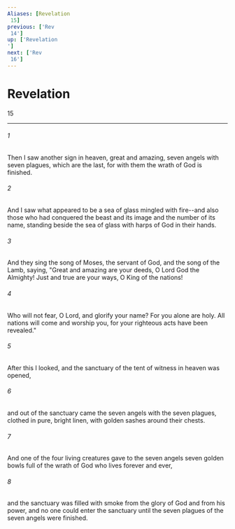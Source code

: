 ```yaml
---
Aliases: [Revelation 15]
previous: ['Rev 14']
up: ['Revelation']
next: ['Rev 16']
---
```

# Revelation 15

***
 

###### 1 
Then I saw another sign in heaven, great and amazing, seven angels with seven plagues, which are the last, for with them the wrath of God is finished.  

###### 2 
And I saw what appeared to be a sea of glass mingled with fire--and also those who had conquered the beast and its image and the number of its name, standing beside the sea of glass with harps of God in their hands.  

###### 3 
And they sing the song of Moses, the servant of God, and the song of the Lamb, saying, "Great and amazing are your deeds,  O Lord God the Almighty!  Just and true are your ways,  O King of the nations!   

###### 4 
Who will not fear, O Lord,  and glorify your name?  For you alone are holy.  All nations will come  and worship you,  for your righteous acts have been revealed."  

###### 5 
After this I looked, and the sanctuary of the tent of witness in heaven was opened,  

###### 6 
and out of the sanctuary came the seven angels with the seven plagues, clothed in pure, bright linen, with golden sashes around their chests.  

###### 7 
And one of the four living creatures gave to the seven angels seven golden bowls full of the wrath of God who lives forever and ever,  

###### 8 
and the sanctuary was filled with smoke from the glory of God and from his power, and no one could enter the sanctuary until the seven plagues of the seven angels were finished.
